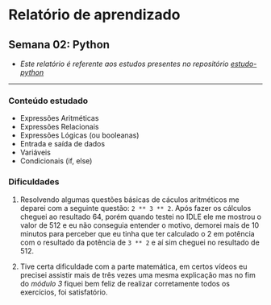 # Relatório de aprendizado
## Semana 02: Python

* _Este relatório é referente aos estudos presentes no repositório [estudo-python](https://github.com/ramosruan/estudo-python)_

---
### Conteúdo estudado
- Expressões Aritméticas
- Expressões Relacionais
- Expressões Lógicas (ou booleanas)
- Entrada e saída de dados
- Variáveis
- Condicionais (if, else)

### Dificuldades
1. Resolvendo algumas questões básicas de cáculos aritméticos me deparei com a seguinte questão:  `2 ** 3 ** 2`.
Após fazer os cálculos cheguei ao resultado 64, porém quando testei no IDLE ele me mostrou o valor de 512 e eu não conseguia entender o motivo, demorei mais de 10 minutos para perceber que eu tinha que ter calculado o 2 em potência com o resultado da potência de `3 ** 2` e aí sim cheguei no resultado de 512.

2. Tive certa dificuldade com a parte matemática, em certos vídeos eu precisei assistir mais de três vezes uma mesma explicação mas no fim do _módulo 3_ fiquei bem feliz de realizar corretamente todos os exercícios, foi satisfatório.